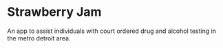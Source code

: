 # Strawberry Jam

An app to assist individuals with court ordered drug and alcohol testing in the metro detroit area.

